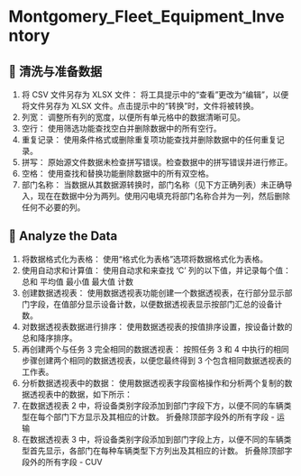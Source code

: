 # Montgomery_Fleet_Equipment_Inventory

## 📖 清洗与准备数据
1. 将 CSV 文件另存为 XLSX 文件： 将工具提示中的“查看”更改为“编辑”，以便将文件另存为 XLSX 文件。点击提示中的“转换”时，文件将被转换。
2. 列宽： 调整所有列的宽度，以便所有单元格中的数据清晰可见。
3. 空行： 使用筛选功能查找空白并删除数据中的所有空行。
4. 重复记录： 使用条件格式或删除重复项功能查找并删除数据中的任何重复记录。
5. 拼写： 原始源文件数据未检查拼写错误。检查数据中的拼写错误并进行修正。
6. 空格： 使用查找和替换功能删除数据中的所有双空格。
7. 部门名称： 当数据从其数据源转换时，部门名称（见下方正确列表）未正确导入，现在在数据中分为两列。使用闪电填充将部门名称合并为一列，然后删除任何不必要的列。

## 📖 Analyze the Data
1. 将数据格式化为表格： 使用“格式化为表格”选项将数据格式化为表格。
2. 使用自动求和计算值： 使用自动求和来查找 ‘C’ 列的以下值，并记录每个值：
总和
平均值
最小值
最大值
计数
3. 创建数据透视表： 使用数据透视表功能创建一个数据透视表，在行部分显示部门字段，在值部分显示设备计数，以便数据透视表显示按部门汇总的设备计数。
4. 对数据透视表数据进行排序： 使用数据透视表的按值排序设置，按设备计数的总和降序排序。
5. 再创建两个与任务 3 完全相同的数据透视表： 按照任务 3 和 4 中执行的相同步骤创建两个相同的数据透视表，以便您最终得到 3 个包含相同数据透视表的工作表。
6. 分析数据透视表中的数据： 使用数据透视表字段窗格操作和分析两个复制的数据透视表中的数据，如下所示：
7. 在数据透视表 2 中，将设备类别字段添加到部门字段下方，以便不同的车辆类型在每个部门下方显示及其相应的计数。
折叠除顶部字段外的所有字段 - 运输
8. 在数据透视表 3 中，将设备类别字段添加到部门字段上方，以便不同的车辆类型首先显示，各部门在每种车辆类型下方列出及其相应的计数。
折叠除顶部字段外的所有字段 - CUV
